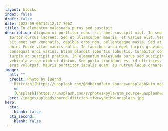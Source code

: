 ```yaml
---
layout: blocks
index: false
draft: false
date: 2022-09-06T14:12:17.766Z
title: In elementum malesuada purus sed suscipit
description: Aliquam ut porttitor nunc, sit amet suscipit nisl. In sed est vitae
  tortor cursus laoreet. Sed et ullamcorper mauris, et varius elit. Vestibulum
  sit amet sem venenatis, dapibus eros non, pellentesque massa. Sed at fringilla
  ante. Fusce vitae mauris nulla. In faucibus arcu eget turpis gravida, ut
  consequat orci varius. Etiam blandit lobortis lobortis. Curabitur commodo
  turpis ac suscipit pretium. In elementum malesuada purus sed suscipit. Duis
  vehicula vitae nibh ut dictum. Sed porta tincidunt est id ultricies. Aliquam
  erat volutpat. Mauris porttitor iaculis quam, eu rutrum lacus ornare id.
image:
  alt: ""
  credit: Photo by [Bernd
    Dittrich](https://unsplash.com/@hdbernd?utm_source=unsplash&utm_medium=referral&utm_content=creditCopyText)
    on
    [Unsplash](https://unsplash.com/s/photos/pyla?utm_source=unsplash&utm_medium=referral&utm_content=creditCopyText)
  src: /images/uploads/bernd-dittrich-tfwcwynxibw-unsplash.jpg
hero:
  cta:
    blank: false
  cta_second:
    blank: false
---
```

